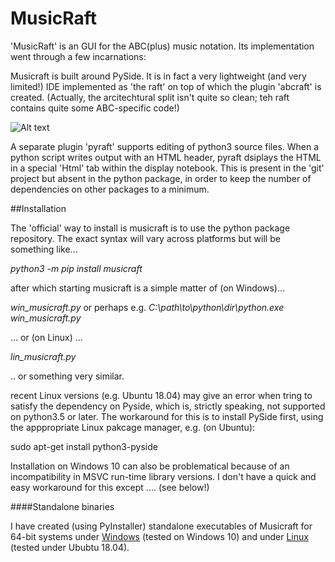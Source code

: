 MusicRaft
=========

'MusicRaft' is an GUI for the ABC(plus) music notation. Its implementation went through a few incarnations:

 Musicraft is built around PySide. It is in fact a very lightweight (and very limited!) IDE
 implemented as 'the raft' on top of which the plugin 'abcraft' is created. (Actually,
 the arcitechtural split isn't quite so clean; teh raft contains quite some ABC-specific code!)

![Alt text](https://gitlab.com/papahippo/MusicRaft/raw/master/screenshots/Musicraft_017.png?raw=true "Editing ABCplus music source while viewing graphical ouput")

A separate plugin 'pyraft' supports editing of python3 source files. When a python script writes output with an HTML header,
pyraft dsiplays the HTML in a special 'Html' tab within  the display notebook. This is present in the
'git' project but absent in the python package, in order to keep the number of dependencies
on other packages to a minimum.

##Installation

The 'official' way to install is musicraft is to use the python package repository.
The exact syntax will vary across platforms but will be something like...

_python3 -m pip install musicraft_

after which starting musicraft is a simple matter of (on Windows)...

_win_musicraft.py_   or perhaps e.g. _C:\path\to\python\dir\python.exe_ _win_musicraft.py_

... or (on Linux) ...
 
 _lin_musicraft.py_
 
 .. or something very similar. 

recent Linux versions (e.g. Ubuntu 18.04) may give an error when tring to satisfy the dependency
on Pyside, which is, strictly speaking, not supported on python3.5 or later.
The workaround for this is to install PySide first, using the apppropriate Linux pakcage manager,
e.g. (on Ubuntu):

sudo apt-get install python3-pyside

Installation on Windows 10 can also be problematical because of an incompatibility in MSVC run-time library versions.
I don't have a quick and easy workaround for this except .... (see below!)

####Standalone binaries

I have created (using PyInstaller) standalone executables of Musicraft for 64-bit systems under
[Windows](https://gitlab.com/papahippo/MusicRaft/blob/master/dist/win_musicraft.exe) (tested on Windows 10) 
and under [Linux](https://gitlab.com/papahippo/MusicRaft/blob/master/dist/lin_musicraft) (tested under Ububtu 18.04). 
 